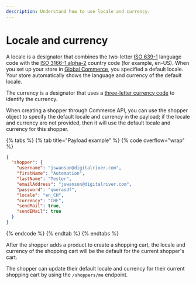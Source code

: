```yaml
---
description: Understand how to use locale and currency.
---
```


# Locale and currency

A locale is a designator that combines the two-letter [ISO 639-1](https://en.wikipedia.org/wiki/ISO\_639-1) language code with the [ISO 3166-1 alpha-2](https://en.wikipedia.org/wiki/ISO\_3166-1\_alpha-2) country code (for example, en-US). When you set up your store in [Global Commerce](https://gc.digitalriver.com/gc/ent/login.do), you specified a default locale. Your store automatically shows the language and currency of the default locale.

The currency is a designator that uses a [three-letter currency code](https://www.iban.com/currency-codes) to identify the currency.

When creating a shopper through Commerce API, you can use the shopper object to specify the default locale and currency in the payload; if the locale and currency are not provided, then it will use the default locale and currency for this shopper.

{% tabs %}
{% tab title="Payload example" %}
{% code overflow="wrap" %}
```json
{
  "shopper": {
    "username": "jswanson@digitalriver.com",
    "firstName": "Automation",
    "lastName": "Tester",
    "emailAddress": "jswanson@digitalriver.com",
    "password": "qwerasdf",
    "locale": "en_CH",
    "currency": "CHF",
    "sendMail": true,
    "sendEMail": true
  }
}
```
{% endcode %}
{% endtab %}
{% endtabs %}

After the shopper adds a product to create a shopping cart, the locale and currency of the shopping cart will be the default for the current shopper's cart.

The shopper can update their default locale and currency for their current shopping cart by using the `/shoppers/me` endpoint.
